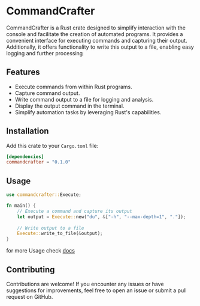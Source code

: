 # CommandCrafter

CommandCrafter is a Rust crate designed to simplify interaction with the console and facilitate the creation of automated programs. It provides a convenient interface for executing commands and capturing their output. Additionally, it offers functionality to write this output to a file, enabling easy logging and further processing

## Features

- Execute commands from within Rust programs.
- Capture command output.
- Write command output to a file for logging and analysis.
- Display the output command in the terminal.
- Simplify automation tasks by leveraging Rust's capabilities.

## Installation

Add this crate to your `Cargo.toml` file:

```toml
[dependencies]
commandcrafter = "0.1.0"
```

## Usage

```rust
use commandcrafter::Execute;

fn main() {
    // Execute a command and capture its output
    let output = Execute::new("du", &["-h", "--max-depth=1", "."]);
    
    // Write output to a file
    Execute::write_to_file(&output);
}
```

for more Usage check [docs](https://docs.rs/commandcrafter/)

## Contributing

Contributions are welcome! If you encounter any issues or have suggestions for improvements, feel free to open an issue or submit a pull request on GitHub.
